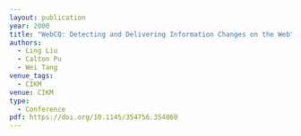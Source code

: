 ```yaml
---
layout: publication
year: 2000
title: "WebCQ: Detecting and Delivering Information Changes on the Web"
authors:
  - Ling Liu
  - Calton Pu
  - Wei Tang
venue_tags:
  - CIKM
venue: CIKM
type:
  - Conference
pdf: https://doi.org/10.1145/354756.354860
---
```


